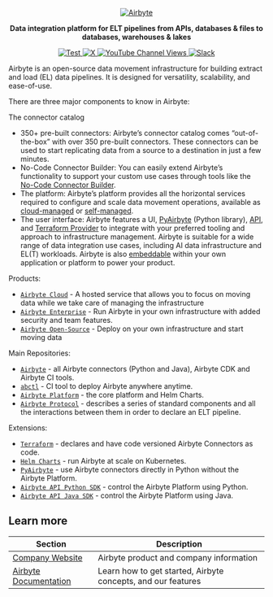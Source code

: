 <p align="center">
  <a href="https://airbyte.com"><img src="https://assets.website-files.com/605e01bc25f7e19a82e74788/624d9c4a375a55100be6b257_Airbyte_logo_color_dark.svg" alt="Airbyte"></a>
</p>
<p align="center">
    <b>Data integration platform for ELT pipelines from APIs, databases & files to databases, warehouses & lakes</b>
</p>
<p align="center">

<a href="https://github.com/airbytehq/airbyte/stargazers/" target="_blank">
    <img src="https://img.shields.io/github/stars/airbytehq/airbyte?style=social&label=Star&maxAge=2592000" alt="Test">
</a>

<a href="https://x.com/AirbyteHQ" target="_blank">
    <img alt="X" src="https://img.shields.io/twitter/follow/Airbyte.svg?style=social&label=Follow">
</a>

<a href="https://www.youtube.com/c/AirbyteHQ/?sub_confirmation=1" target="_blank">
    <img alt="YouTube Channel Views" src="https://img.shields.io/youtube/channel/views/UCQ_JWEFzs1_INqdhIO3kmrw?style=social">
</a>

<a href="https://airbytehq.slack.com/" target="_blank">
    <img src="https://img.shields.io/badge/slack-join-white.svg?logo=slack" alt="Slack">
</a>

</p>
Airbyte is an open-source data movement infrastructure for building extract and load (EL) data pipelines. It is designed for versatility, scalability, and ease-of-use.

There are three major components to know in Airbyte:

The connector catalog
- 350+ pre-built connectors: Airbyte’s connector catalog comes “out-of-the-box” with over 350 pre-built connectors. These connectors can be used to start replicating data from a source to a destination in just a few minutes.
- No-Code Connector Builder: You can easily extend Airbyte’s functionality to support your custom use cases through tools like the [No-Code Connector Builder](https://docs.airbyte.com/connector-development/connector-builder-ui/overview).
- The platform: Airbyte’s platform provides all the horizontal services required to configure and scale data movement operations, available as [cloud-managed](https://airbyte.com/product/airbyte-cloud) or [self-managed](https://airbyte.com/product/airbyte-enterprise).
- The user interface: Airbyte features a UI, [PyAirbyte](https://docs.airbyte.com/using-airbyte/pyairbyte/getting-started) (Python library), [API](https://docs.airbyte.com/api-documentation), and [Terraform Provider](https://docs.airbyte.com/terraform-documentation) to integrate with your preferred tooling and approach to infrastructure management.
Airbyte is suitable for a wide range of data integration use cases, including AI data infrastructure and EL(T) workloads. Airbyte is also [embeddable](https://airbyte.com/product/powered-by-airbyte) within your own application or platform to power your product.

Products:

- [`Airbyte Cloud`](https://cloud.airbyte.com) - A hosted service that allows you to focus on moving data while we take care of managing the infrastructure
- [`Airbyte Enterprise`](https://docs.airbyte.com/enterprise-setup/) -  Run Airbyte in your own infrastructure with added security and team features. 
- [`Airbyte Open-Source`](https://docs.airbyte.com/using-airbyte/getting-started/#self-managed-community-oss) - Deploy on your own infrastructure and start moving data 

Main Repositories:

- [`Airbyte`](https://github.com/airbytehq/airbyte) - all Airbyte connectors (Python and Java), Airbyte CDK and Airbyte CI tools.
- [`abctl`](https://github.com/airbytehq/abctl) - CI tool to deploy Airbyte anywhere anytime.
- [`Airbyte Platform`](https://github.com/airbytehq/airbyte-platform) - the core platform and Helm Charts.
- [`Airbyte Protocol`](https://github.com/airbytehq/airbyte-protocol) - describes a series of standard components and all the interactions between them in order to declare an ELT pipeline.

Extensions:

- [`Terraform`](https://github.com/airbytehq/terraform-provider-airbyte) - declares and have code versioned Airbyte Connectors as code.
- [`Helm Charts`](https://artifacthub.io/packages/helm/airbyte/airbyte) - run Airbyte at scale on Kubernetes.
- [`PyAirbyte`](https://github.com/airbytehq/PyAirbyte) - use Airbyte connectors directly in Python without the Airbyte Platform.
- [`Airbyte API Python SDK`](https://github.com/airbytehq/airbyte-api-python-sdk) - control the Airbyte Platform using Python.
- [`Airbyte API Java SDK`](https://github.com/airbytehq/airbyte-api-java-sdk) - control the Airbyte Platform using Java.

## Learn more

| Section | Description |
|-|-|
| [Company Website](https://airbyte.com) | Airbyte product and company information |
| [Airbyte Documentation](https://docs.airbyte.com/) | Learn how to get started, Airbyte concepts, and our features |
